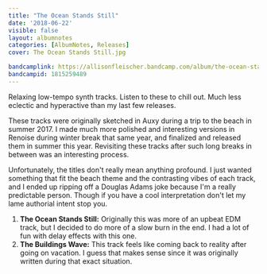 ```yaml
---
title: "The Ocean Stands Still"
date: '2018-06-22'
visible: false
layout: albumnotes
categories: [AlbumNotes, Releases]
cover: The Ocean Stands Still.jpg

bandcamplink: https://allisonfleischer.bandcamp.com/album/the-ocean-stands-still
bandcampid: 1815259489
---
```

Relaxing low-tempo synth tracks. Listen to these to chill out. Much less eclectic and hyperactive than my last few releases.

These tracks were originally sketched in Auxy during a trip to the beach in summer 2017. I made much more polished and interesting versions in Renoise during winter break that same year, and finalized and released them in summer this year. Revisiting these tracks after such long breaks in between was an interesting process.

Unfortunately, the titles don't really mean anything profound. I just wanted something that fit the beach theme and the contrasting vibes of each track, and I ended up ripping off a Douglas Adams joke because I'm a really predictable person. Though if you have a cool interpretation don't let my lame authorial intent stop you.

1. **The Ocean Stands Still:** Originally this was more of an upbeat EDM track, but I decided to do more of a slow burn in the end. I had a lot of fun with delay effects with this one.
2. **The Buildings Wave:** This track feels like coming back to reality after going on vacation. I guess that makes sense since it was originally written during that exact situation.
